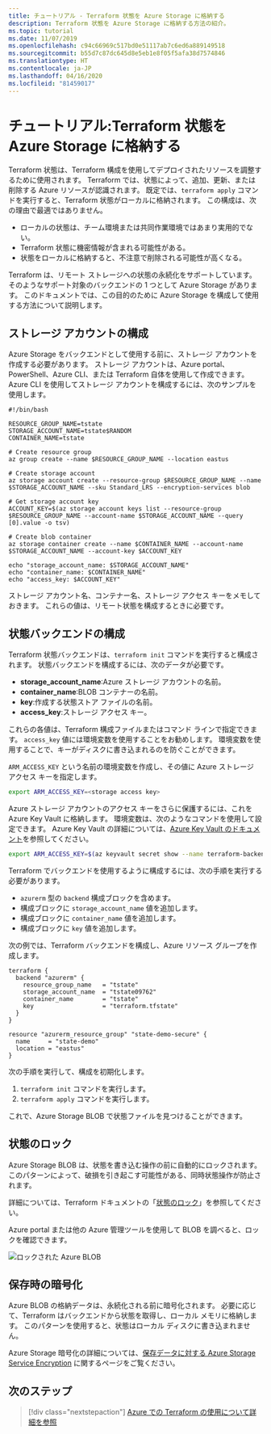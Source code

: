 ```yaml
---
title: チュートリアル - Terraform 状態を Azure Storage に格納する
description: Terraform 状態を Azure Storage に格納する方法の紹介。
ms.topic: tutorial
ms.date: 11/07/2019
ms.openlocfilehash: c94c66969c517bd0e51117ab7c6ed6a889149518
ms.sourcegitcommit: b55d7c87dc645d8e5eb1e8f05f5afa38d7574846
ms.translationtype: HT
ms.contentlocale: ja-JP
ms.lasthandoff: 04/16/2020
ms.locfileid: "81459017"
---
```

# <a name="tutorial-store-terraform-state-in-azure-storage"></a>チュートリアル:Terraform 状態を Azure Storage に格納する

Terraform 状態は、Terraform 構成を使用してデプロイされたリソースを調整するために使用されます。 Terraform では、状態によって、追加、更新、または削除する Azure リソースが認識されます。 既定では、`terraform apply` コマンドを実行すると、Terraform 状態がローカルに格納されます。 この構成は、次の理由で最適ではありません。

- ローカルの状態は、チーム環境または共同作業環境ではあまり実用的でない。
- Terraform 状態に機密情報が含まれる可能性がある。
- 状態をローカルに格納すると、不注意で削除される可能性が高くなる。

Terraform は、リモート ストレージへの状態の永続化をサポートしています。 そのようなサポート対象のバックエンドの 1 つとして Azure Storage があります。 このドキュメントでは、この目的のために Azure Storage を構成して使用する方法について説明します。

## <a name="configure-storage-account"></a>ストレージ アカウントの構成

Azure Storage をバックエンドとして使用する前に、ストレージ アカウントを作成する必要があります。 ストレージ アカウントは、Azure portal、PowerShell、Azure CLI、または Terraform 自体を使用して作成できます。 Azure CLI を使用してストレージ アカウントを構成するには、次のサンプルを使用します。

```azurecli
#!/bin/bash

RESOURCE_GROUP_NAME=tstate
STORAGE_ACCOUNT_NAME=tstate$RANDOM
CONTAINER_NAME=tstate

# Create resource group
az group create --name $RESOURCE_GROUP_NAME --location eastus

# Create storage account
az storage account create --resource-group $RESOURCE_GROUP_NAME --name $STORAGE_ACCOUNT_NAME --sku Standard_LRS --encryption-services blob

# Get storage account key
ACCOUNT_KEY=$(az storage account keys list --resource-group $RESOURCE_GROUP_NAME --account-name $STORAGE_ACCOUNT_NAME --query [0].value -o tsv)

# Create blob container
az storage container create --name $CONTAINER_NAME --account-name $STORAGE_ACCOUNT_NAME --account-key $ACCOUNT_KEY

echo "storage_account_name: $STORAGE_ACCOUNT_NAME"
echo "container_name: $CONTAINER_NAME"
echo "access_key: $ACCOUNT_KEY"
```

ストレージ アカウント名、コンテナー名、ストレージ アクセス キーをメモしておきます。 これらの値は、リモート状態を構成するときに必要です。

## <a name="configure-state-back-end"></a>状態バックエンドの構成

Terraform 状態バックエンドは、`terraform init` コマンドを実行すると構成されます。 状態バックエンドを構成するには、次のデータが必要です。

- **storage_account_name**:Azure ストレージ アカウントの名前。
- **container_name**:BLOB コンテナーの名前。
- **key**:作成する状態ストア ファイルの名前。
- **access_key**:ストレージ アクセス キー。

これらの各値は、Terraform 構成ファイルまたはコマンド ラインで指定できます。 `access_key` 値には環境変数を使用することをお勧めします。 環境変数を使用することで、キーがディスクに書き込まれるのを防ぐことができます。

`ARM_ACCESS_KEY` という名前の環境変数を作成し、その値に Azure ストレージ アクセス キーを指定します。

```bash
export ARM_ACCESS_KEY=<storage access key>
```

Azure ストレージ アカウントのアクセス キーをさらに保護するには、これを Azure Key Vault に格納します。 環境変数は、次のようなコマンドを使用して設定できます。 Azure Key Vault の詳細については、[Azure Key Vault のドキュメント](../key-vault/secrets/quick-create-cli.md)を参照してください。

```bash
export ARM_ACCESS_KEY=$(az keyvault secret show --name terraform-backend-key --vault-name myKeyVault --query value -o tsv)
```

Terraform でバックエンドを使用するように構成するには、次の手順を実行する必要があります。
- `azurerm` 型の `backend` 構成ブロックを含めます。
- 構成ブロックに `storage_account_name` 値を追加します。
- 構成ブロックに `container_name` 値を追加します。
- 構成ブロックに `key` 値を追加します。

次の例では、Terraform バックエンドを構成し、Azure リソース グループを作成します。

```hcl
terraform {
  backend "azurerm" {
    resource_group_name   = "tstate"
    storage_account_name  = "tstate09762"
    container_name        = "tstate"
    key                   = "terraform.tfstate"
  }
}

resource "azurerm_resource_group" "state-demo-secure" {
  name     = "state-demo"
  location = "eastus"
}
```

次の手順を実行して、構成を初期化します。

1. `terraform init` コマンドを実行します。
1. `terraform apply` コマンドを実行します。

これで、Azure Storage BLOB で状態ファイルを見つけることができます。

## <a name="state-locking"></a>状態のロック

Azure Storage BLOB は、状態を書き込む操作の前に自動的にロックされます。 このパターンによって、破損を引き起こす可能性がある、同時状態操作が防止されます。 

詳細については、Terraform ドキュメントの「[状態のロック](https://www.terraform.io/docs/state/locking.html)」を参照してください。

Azure portal または他の Azure 管理ツールを使用して BLOB を調べると、ロックを確認できます。

![ロックされた Azure BLOB](media/terraform-backend/lock.png)

## <a name="encryption-at-rest"></a>保存時の暗号化

Azure BLOB の格納データは、永続化される前に暗号化されます。 必要に応じて、Terraform はバックエンドから状態を取得し、ローカル メモリに格納します。 このパターンを使用すると、状態はローカル ディスクに書き込まれません。

Azure Storage 暗号化の詳細については、[保存データに対する Azure Storage Service Encryption](../storage/common/storage-service-encryption.md) に関するページをご覧ください。

## <a name="next-steps"></a>次のステップ

> [!div class="nextstepaction"] 
> [Azure での Terraform の使用について詳細を参照](/azure/terraform)
